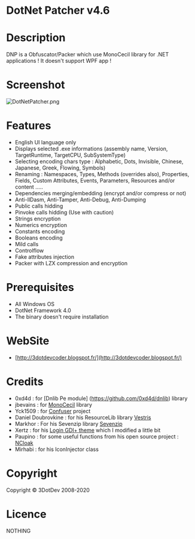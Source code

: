 # **DotNet Patcher v4.6** #

# Description

DNP is a Obfuscator/Packer which use MonoCecil library for .NET applications !
It doesn't support WPF app !

# Screenshot

![DotNetPatcher.png](http://i.imgur.com/NtlPr31.gif)


# Features

* English UI language only
* Displays selected .exe informations (assembly name, Version, TargetRuntime, TargetCPU, SubSystemType)
* Selecting encoding chars type : Alphabetic, Dots, Invisible, Chinese, Japanese, Greek, Flowing, Symbols) 
* Renaming : Namespaces, Types, Methods (overrides also), Properties, Fields, Custom Attributes, Events, Parameters, Resources and/or content ..... 
* Dependencies merging/embedding (encrypt and/or compress or not)
* Anti-IlDasm, Anti-Tamper, Anti-Debug, Anti-Dumping
* Public calls hidding
* Pinvoke calls hidding (Use with caution)
* Strings encryption
* Numerics encryption
* Constants encoding
* Booleans encoding
* Mild calls
* Controlflow
* Fake attributes injection
* Packer with LZX compression and encryption


# Prerequisites

* All Windows OS
* DotNet Framework 4.0
* The binary doesn't require installation


# WebSite

* [http://3dotdevcoder.blogspot.fr/](http://3dotdevcoder.blogspot.fr/)


# Credits

* 0xd4d : for [Dnlib Pe module] (https://github.com/0xd4d/dnlib) library
* jbevains : for [MonoCecil](https://github.com/jbevain/cecil) library
* Yck1509 : for [Confuser](https://confuser.codeplex.com/) project 
* Daniel Doubrovkine : for his ResourceLib library [Vestris](https://github.com/dblock/resourcelib)
* Markhor : For his Sevenzip library [Sevenzip](https://sevenzipsharp.codeplex.com/)
* Xertz : for his [Login GDI+ theme](http://xertzproductions.weebly.com/login-gdi-theme.html) which I modified a little bit
* Paupino : for some useful functions from his open source project : [NCloak](https://github.com/paupino/ncloak/)
* Mirhabi : for his IconInjector class


# Copyright

Copyright © 3DotDev 2008-2020


# Licence

NOTHING